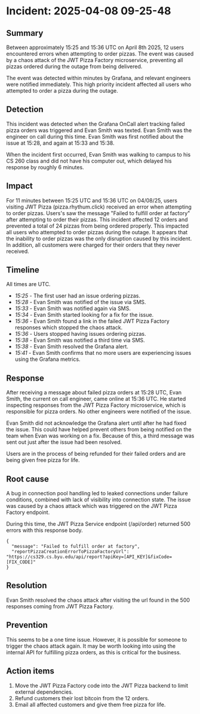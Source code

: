 # Incident: 2025-04-08 09-25-48

## Summary

Between approximately 15:25 and 15:36 UTC on April 8th 2025, 12 users encountered errors when attempting to order pizzas. The event was caused by a chaos attack of the JWT Pizza Factory microservice, preventing all pizzas ordered during the outage from being delivered.

The event was detected within minutes by Grafana, and relevant engineers were notified immediately. This high priority incident affected all users who attempted to order a pizza during the outage.

## Detection

This incident was detected when the Grafana OnCall alert tracking failed pizza orders was triggered and Evan Smith was texted. Evan Smith was the engineer on call during this time. Evan Smith was first notified about the issue at 15:28, and again at 15:33 and 15:38.

When the incident first occurred, Evan Smith was walking to campus to his CS 260 class and did not have his computer out, which delayed his response by roughly 6 minutes.

## Impact

For 11 minutes between 15:25 UTC and 15:36 UTC on 04/08/25, users visiting JWT Pizza (pizza.rhythum.click) received an error when attempting to order pizzas. Users's saw the message "Failed to fulfill order at factory" after attempting to order their pizzas. This incident affected 12 orders and prevented a total of 24 pizzas from being ordered properly. This impacted all users who attempted to order pizzas during the outage. It appears that the inability to order pizzas was the only disruption caused by this incident. In addition, all customers were charged for their orders that they never received.

## Timeline

All times are UTC.

- _15:25_ - The first user had an issue ordering pizzas.
- _15:28_ - Evan Smith was notified of the issue via SMS.
- _15:33_ - Evan Smith was notified again via SMS.
- _15:34_ - Evan Smith started looking for a fix for the issue.
- _15:36_ - Evan Smith found a link in the failed JWT Pizza Factory responses which stopped the chaos attack.
- _15:36_ - Users stopped having issues ordering pizzas.
- _15:38_ - Evan Smith was notified a third time via SMS.
- _15:38_ - Evan Smith resolved the Grafana alert.
- _15:41_ - Evan Smith confirms that no more users are experiencing issues using the Grafana metrics.

## Response

After receiving a message about failed pizza orders at 15:28 UTC, Evan Smith, the current on call engineer, came online at 15:36 UTC. He started inspecting responses from the JWT Pizza Factory microservice, which is responsible for pizza orders. No other engineers were notified of the issue.

Evan Smith did not acknowledge the Grafana alert until after he had fixed the issue. This could have helped prevent others from being notified on the team when Evan was working on a fix. Because of this, a third message was sent out just after the issue had been resolved.

Users are in the process of being refunded for their failed orders and are being given free pizza for life.

## Root cause

A bug in connection pool handling led to leaked connections under failure conditions, combined with lack of visibility into connection state.
The issue was caused by a chaos attack which was triggered on the JWT Pizza Factory endpoint. 

During this time, the JWT Pizza Service endpoint (/api/order) returned 500 errors with this response body.

```
{
  "message": "Failed to fulfill order at factory",
  "reportPizzaCreationErrorToPizzaFactoryUrl": "https://cs329.cs.byu.edu/api/report?apiKey=[API_KEY]&fixCode=[FIX_CODE]"
}
```

## Resolution

Evan Smith resolved the chaos attack after visiting the url found in the 500 responses coming from JWT Pizza Factory.

## Prevention

This seems to be a one time issue. However, it is possible for someone to trigger the chaos attack again. It may be worth looking into using the internal API for fulfilling pizza orders, as this is critical for the business.

## Action items

1. Move the JWT Pizza Factory code into the JWT Pizza backend to limit external dependencies.
2. Refund customers their lost bitcoin from the 12 orders.
3. Email all affected customers and give them free pizza for life.
